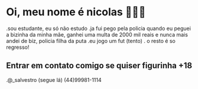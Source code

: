 # Oi, meu nome é nicolas 👺👺👺

.sou estudante, eu só não estudo
.ja fui pego pela policia quando eu peguei a bizinha da minha mãe, ganhei uma multa de 2000 mil reais e nunca mais andei de biz, policia filha da puta
.eu jogo um fut (tento)
. o resto é so regresso!

## Entrar em contato comigo se quiser figurinha +18
.@_salvestro (segue lá)
(44)99981-1114


